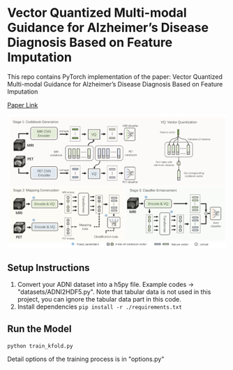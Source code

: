 # Vector Quantized Multi-modal Guidance for Alzheimer’s Disease Diagnosis Based on Feature Imputation

This repo contains PyTorch implementation of the paper: Vector Quantized Multi-modal Guidance for Alzheimer’s Disease Diagnosis Based on Feature Imputation

[Paper Link](https://link.springer.com/chapter/10.1007/978-3-031-45673-2_40)

![image](img/method.png)

## Setup Instructions

1) Convert your ADNI dataset into a h5py file. Example codes -> "datasets/ADNI2HDF5.py". Note that tabular data is not used in this project, you can ignore the tabular data part in this code.
2) Install dependencies ``pip install -r ./requirements.txt``

## Run the Model

``python train_kfold.py``

Detail options of the training process is in "options.py"
